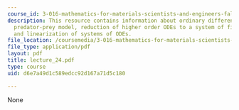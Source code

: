 ```yaml
---
course_id: 3-016-mathematics-for-materials-scientists-and-engineers-fall-2005
description: This resource contains information about ordinary differential equations,
  predator-prey model, reduction of higher order ODEs to a system of first order ODEs
  and linearization of systems of ODEs.
file_location: /coursemedia/3-016-mathematics-for-materials-scientists-and-engineers-fall-2005/d6e7a49d1c589edcc92d167a71d5c180_lecture_24.pdf
file_type: application/pdf
layout: pdf
title: lecture_24.pdf
type: course
uid: d6e7a49d1c589edcc92d167a71d5c180

---
```

None